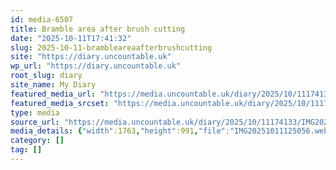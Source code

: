 ```yaml
---
id: media-6507
title: Bramble area after brush cutting
date: "2025-10-11T17:41:32"
slug: 2025-10-11-brambleareaafterbrushcutting
site: "https://diary.uncountable.uk"
wp_url: "https://diary.uncountable.uk"
root_slug: diary
site_name: My Diary
featured_media_url: "https://media.uncountable.uk/diary/2025/10/11174133/IMG20251011125056.webp"
featured_media_srcset: "https://media.uncountable.uk/diary/2025/10/11174133/IMG20251011125056-300x169.webp 300w, https://media.uncountable.uk/diary/2025/10/11174133/IMG20251011125056-1024x576.webp 1024w, https://media.uncountable.uk/diary/2025/10/11174133/IMG20251011125056-150x150.webp 150w, https://media.uncountable.uk/diary/2025/10/11174133/IMG20251011125056-640x360.webp 640w, https://media.uncountable.uk/diary/2025/10/11174133/IMG20251011125056.webp 1763w"
type: media
source_url: "https://media.uncountable.uk/diary/2025/10/11174133/IMG20251011125056.webp"
media_details: {"width":1763,"height":991,"file":"IMG20251011125056.webp","filesize":135262,"sizes":{"medium":{"file":"IMG20251011125056-300x169.webp","width":300,"height":169,"filesize":22388,"mime_type":"image/webp","source_url":"https://media.uncountable.uk/diary/2025/10/11174133/IMG20251011125056-300x169.webp"},"large":{"file":"IMG20251011125056-1024x576.webp","width":1024,"height":576,"filesize":162564,"mime_type":"image/webp","source_url":"https://media.uncountable.uk/diary/2025/10/11174133/IMG20251011125056-1024x576.webp"},"thumbnail":{"file":"IMG20251011125056-150x150.webp","width":150,"height":150,"filesize":13116,"mime_type":"image/webp","source_url":"https://media.uncountable.uk/diary/2025/10/11174133/IMG20251011125056-150x150.webp"},"mobwidth":{"file":"IMG20251011125056-640x360.webp","width":640,"height":360,"filesize":79772,"mime_type":"image/webp","source_url":"https://media.uncountable.uk/diary/2025/10/11174133/IMG20251011125056-640x360.webp"},"full":{"file":"IMG20251011125056.webp","width":1763,"height":991,"mime_type":"image/webp","source_url":"https://media.uncountable.uk/diary/2025/10/11174133/IMG20251011125056.webp"}},"image_meta":{"aperture":"0","credit":"","camera":"","caption":"","created_timestamp":"0","copyright":"","focal_length":"0","iso":"0","shutter_speed":"0","title":"","orientation":"0","keywords":[]}}
category: []
tag: []
---
```


